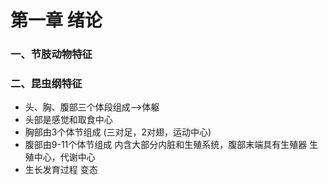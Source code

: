 # 第一章 绪论
   ### 一、节肢动物特征
   ### 二、昆虫纲特征  
   - 头、胸、腹部三个体段组成——>体躯
   - 头部是感觉和取食中心
   - 胸部由3个体节组成 (三对足，2对翅，运动中心)
   - 腹部由9-11个体节组成 内含大部分内脏和生殖系统，腹部末端具有生殖器 生殖中心，代谢中心
   - 生长发育过程 变态
